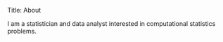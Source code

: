 Title: About

I am a statistician and data analyst interested in computational statistics problems.
